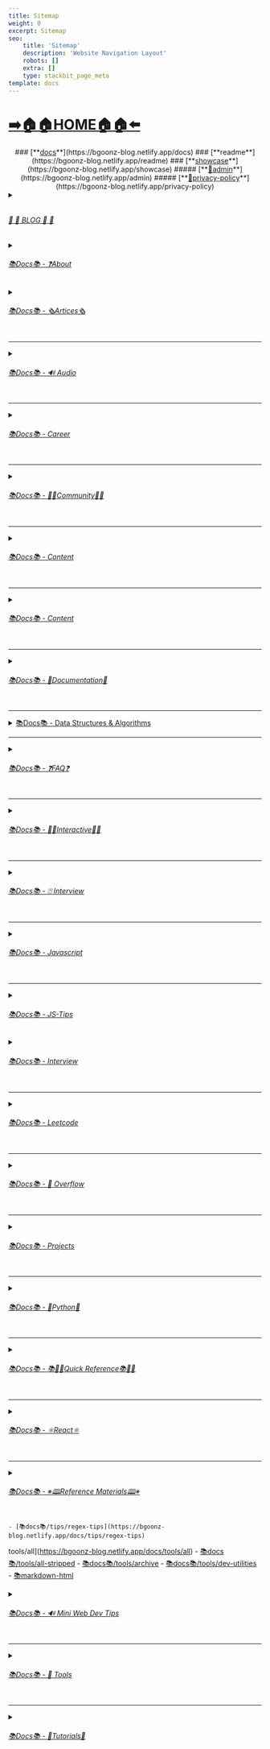 ```yaml
---
title: Sitemap
weight: 0
excerpt: Sitemap
seo:
    title: 'Sitemap'
    description: 'Website Navigation Layout'
    robots: []
    extra: []
    type: stackbit_page_meta
template: docs
---
```


# [**➡️🏠🏠HOME🏠🏠⬅️**](https://bgoonz-blog.netlify.app/)

<center>
### [**<ins>docs</ins>**](https://bgoonz-blog.netlify.app/docs)
###  [**readme</ins>**](https://bgoonz-blog.netlify.app/readme)
### [**<ins>showcase</ins>**](https://bgoonz-blog.netlify.app/showcase)
##### [**<ins>🔏admin</ins>**](https://bgoonz-blog.netlify.app/admin)
##### [**<ins>🔏privacy-policy</ins>**](https://bgoonz-blog.netlify.app/privacy-policy)
</center>

<details>

<summary><ins><h6><h6> 📰         📰 BLOG 📰         📰 </h6></h6></ins></summary>

### [**<ins>Blog Article List</ins>**](https://bgoonz-blog.netlify.app/blog)

-   [📰blog📰](https://bgoonz-blog.netlify.app/blog/web-scraping)
    -   [📰blog📰/300-react-questions⚛](https://bgoonz-blog.netlify.app/blog/300-react-questions)
    -   [📰blog📰/awesome-graphql፨](https://bgoonz-blog.netlify.app/blog/awesome-graphql)
    -   [📰blog📰/big-o-complexity](https://bgoonz-blog.netlify.app/blog/big-o-complexity)
    -   [📰blog📰/blog-archive](https://bgoonz-blog.netlify.app/blog/blog-archive)
    -   [📰blog📰/data-structures](https://bgoonz-blog.netlify.app/blog/data-structures)
    -   [📰blog📰/expressjs-apis](https://bgoonz-blog.netlify.app/blog/expressjs-apis)
    -   [📰blog📰/flow-control-in-python](https://bgoonz-blog.netlify.app/blog/flow-control-in-python)
    -   [📰blog📰/functions-in-python](https://bgoonz-blog.netlify.app/blog/functions-in-python)
    -   [📰blog📰/git-gateway](https://bgoonz-blog.netlify.app/blog/git-gateway)
    -   [📰blog📰/interview-questions-js](https://bgoonz-blog.netlify.app/blog/interview-questions-js)
    -   [📰blog📰/netlify-cms](https://bgoonz-blog.netlify.app/blog/netlify-cms)
    -   [📰blog📰/platform-docs](https://bgoonz-blog.netlify.app/blog/platform-docs)
    -   [📰blog📰/python-for-js-dev](https://bgoonz-blog.netlify.app/blog/python-for-js-dev)
    -   [📰blog📰/python-resources](https://bgoonz-blog.netlify.app/blog/python-resources)
    -   [📰blog📰/web-dev-trends](https://bgoonz-blog.netlify.app/blog/web-dev-trends)
    -   [📰blog📰/web-scraping](https://bgoonz-blog.netlify.app/blog/web-scraping)

</details>

<details>

<summary><ins><h6>📚Docs📚 - ❓About</h6></ins></summary>

-   [📚docs📚/about](https://bgoonz-blog.netlify.app/docs/about)
    -   [📚docs📚/about/README](https://bgoonz-blog.netlify.app/docs/about/README)
    -   [📚docs📚/about/eng-portfolio](https://bgoonz-blog.netlify.app/docs/about/eng-portfolio)
    -   [📚docs📚/about/intrests](https://bgoonz-blog.netlify.app/docs/about/intrests)
    -   [📚docs📚/about/job-search](https://bgoonz-blog.netlify.app/docs/about/job-search)
    -   [📚docs📚/about/resume](https://bgoonz-blog.netlify.app/docs/about/resume)

</details>

<details>

<summary><ins><h6>📚Docs📚 - 🗞️Artices🗞️</h6></ins></summary>

-   [📚docs📚/🗞️articles🗞️](https://bgoonz-blog.netlify.app/docs/articles)
    -   [📚docs📚/🗞️articles🗞️basic-web-dev](https://bgoonz-blog.netlify.app/docs/articles/basic-web-dev)
    -   [📚docs📚/🗞️articles🗞️buffers](https://bgoonz-blog.netlify.app/docs/articles/buffers)
    -   [📚docs📚/🗞️articles🗞️common-modules](https://bgoonz-blog.netlify.app/docs/articles/common-modules)
    -   [📚docs📚/🗞️articles🗞️dev-dep](https://bgoonz-blog.netlify.app/docs/articles/dev-dep)
    -   [📚docs📚/🗞️articles🗞️event-loop](https://bgoonz-blog.netlify.app/docs/articles/event-loop)
    -   [📚docs📚/🗞️articles🗞️fs-module](https://bgoonz-blog.netlify.app/docs/articles/fs-module)
    -   [📚docs📚/🗞️articles🗞️how-search-engines-work](https://bgoonz-blog.netlify.app/docs/articles/how-search-engines-work)
    -   [📚docs📚/🗞️articles🗞️how-the-web-works](https://bgoonz-blog.netlify.app/docs/articles/how-the-web-works)
    -   [📚docs📚/🗞️articles🗞️intro](https://bgoonz-blog.netlify.app/docs/articles/intro)
    -   [📚docs📚/🗞️articles🗞️jamstack](https://bgoonz-blog.netlify.app/docs/articles/jamstack)
    -   [📚docs📚/🗞️articles🗞️nextjs](https://bgoonz-blog.netlify.app/docs/articles/nextjs)
    -   [📚docs📚/🗞️articles🗞️node-api-express](https://bgoonz-blog.netlify.app/docs/articles/node-api-express)
    -   [📚docs📚/🗞️articles🗞️nodejs](https://bgoonz-blog.netlify.app/docs/articles/nodejs)
    -   [📚docs📚/🗞️articles🗞️npm](https://bgoonz-blog.netlify.app/docs/articles/npm)
    -   [📚docs📚/🗞️articles🗞️os-module](https://bgoonz-blog.netlify.app/docs/articles/os-module)
    -   [📚docs📚/🗞️articles🗞️reading-files](https://bgoonz-blog.netlify.app/docs/articles/reading-files)
    -   [📚docs📚/🗞️articles🗞️semantic](https://bgoonz-blog.netlify.app/docs/articles/semantic)
    -   [📚docs📚/🗞️articles🗞️semantic-html](https://bgoonz-blog.netlify.app/docs/articles/semantic-html)
    -   [📚docs📚/🗞️articles🗞️url](https://bgoonz-blog.netlify.app/docs/articles/url)
    -   [📚docs📚/🗞️articles🗞️web-standards-checklist](https://bgoonz-blog.netlify.app/docs/articles/web-standards-checklist)
    -   [📚docs📚/🗞️articles🗞️webdev-tools](https://bgoonz-blog.netlify.app/docs/articles/webdev-tools)
    -   [📚docs📚/🗞️articles🗞️writing-files](https://bgoonz-blog.netlify.app/docs/articles/writing-files)

</details>

---

<details>

<summary><ins><h6>📚Docs📚 - 🔊 Audio</h6></ins></summary>

-   [📚Docs - Audio🔊](https://bgoonz-blog.netlify.app/docs/audio)
    -   [📚docs📚/audio/dfft](https://bgoonz-blog.netlify.app/docs/audio/dfft)
    -   [📚docs📚/audio/discrete-fft](https://bgoonz-blog.netlify.app/docs/audio/discrete-fft)
    -   [📚docs📚/audio/dtw-python-explained](https://bgoonz-blog.netlify.app/docs/audio/dtw-python-explained)
    -   [📚docs📚/audio/dynamic-time-warping](https://bgoonz-blog.netlify.app/docs/audio/dynamic-time-warping)
    -   [📚docs📚/audio/web-audio-api](https://bgoonz-blog.netlify.app/docs/audio/web-audio-api)

</details>

---

<details>

<summary><ins><h6>📚Docs📚 -  Career </h6></ins></summary>

-   [📚docs📚/career](https://bgoonz-blog.netlify.app/docs/career)
    -   [📚docs📚/career/dev-interview](https://bgoonz-blog.netlify.app/docs/career/dev-interview)
        -   [📚docs📚/career/dos-and-donts](https://bgoonz-blog.netlify.app/docs/career/dos-and-donts)
        -   [📚docs📚/career/job-boards](https://bgoonz-blog.netlify.app/docs/career/job-boards)
        -   [📚docs📚/career/web-interview](https://bgoonz-blog.netlify.app/docs/career/web-interview)
        -   [📚docs📚/career/web-interview2](https://bgoonz-blog.netlify.app/docs/career/web-interview2)
        -   [📚docs📚/career/web-interview3](https://bgoonz-blog.netlify.app/docs/career/web-interview3)
        -   [📚docs📚/career/web-interview4](https://bgoonz-blog.netlify.app/docs/career/web-interview4)

</details>

---

<details>

<summary><ins><h6>📚Docs📚 -  👫👫Community👫👫 </h6></ins></summary>

-   [📚docs📚/👫👫community👫👫](https://bgoonz-blog.netlify.app/docs/community)

          - [📚docs📚/community/an-open-letter-2-future-developers](https://bgoonz-blog.netlify.app/docs/community/an-open-letter-2-future-developers)
          - [📚docs📚/community/bookmarks](https://bgoonz-blog.netlify.app/docs/community/bookmarks)
          - [📚docs📚/community/video-chat](https://bgoonz-blog.netlify.app/docs/community/video-chat)

</details>

---

<details>

<summary><ins><h6>📚Docs📚 - Content </ins> </summary>

-   [📚docs📚/content](https://bgoonz-blog.netlify.app/docs/content)

</details>

---

<details>

<summary><ins><h6>📚Docs📚 - Content</h6></ins></summary>

    - [📚docs📚/content/algo](https://bgoonz-blog.netlify.app/docs/content/algo)
    - [📚docs📚/content/archive](https://bgoonz-blog.netlify.app/docs/content/archive)
    - [📚docs📚/content/gatsby-Queries-Mutations](https://bgoonz-blog.netlify.app/docs/content/gatsby-Queries-Mutations)
    - [📚docs📚/content/gists](https://bgoonz-blog.netlify.app/docs/content/gists)
    - [📚docs📚/content/history-api](https://bgoonz-blog.netlify.app/docs/content/history-api)
    - [📚docs📚/content/main-projects](https://bgoonz-blog.netlify.app/docs/content/main-projects)
    - [📚docs📚/content/trouble-shooting](https://bgoonz-blog.netlify.app/docs/content/trouble-shooting)

</details>

---

<details>

<summary><ins><h6>📚Docs📚 - 📓Documentation📓</h6></ins></summary>

-   [📚docs📚/docs](https://bgoonz-blog.netlify.app/docs/docs) - [📚docs📚/docs/appendix](https://bgoonz-blog.netlify.app/docs/docs/appendix) - [📚docs📚/docs/art-of-command-line](https://bgoonz-blog.netlify.app/docs/docs/art-of-command-line) - [📚docs📚/docs/bash](https://bgoonz-blog.netlify.app/docs/docs/bash) - [📚docs📚/docs/css](https://bgoonz-blog.netlify.app/docs/docs/css) - [📚docs📚/docs/data-structures-docs](https://bgoonz-blog.netlify.app/docs/docs/data-structures-docs) - [📚docs📚/docs/es-6-features](https://bgoonz-blog.netlify.app/docs/docs/es-6-features) - [📚docs📚/docs/git-reference](https://bgoonz-blog.netlify.app/docs/docs/git-reference) - [📚docs📚/docs/git-repos](https://bgoonz-blog.netlify.app/docs/docs/git-repos) - [📚docs📚/docs/glossary](https://bgoonz-blog.netlify.app/docs/docs/glossary) - [📚docs📚/docs/html-tags](https://bgoonz-blog.netlify.app/docs/docs/html-tags) - [📚docs📚/docs/markdown](https://bgoonz-blog.netlify.app/docs/docs/markdown) - [📚docs📚/docs/no-whiteboarding](https://bgoonz-blog.netlify.app/docs/docs/no-whiteboarding) - [📚docs📚/docs/node-docs-complete](https://bgoonz-blog.netlify.app/docs/docs/node-docs-complete) - [📚docs📚/docs/regex-in-js](https://bgoonz-blog.netlify.app/docs/docs/regex-in-js) - [📚docs📚/docs/sitemap](https://bgoonz-blog.netlify.app/docs/docs/sitemap) - [📚docs📚/docs/snippets](https://bgoonz-blog.netlify.app/docs/docs/snippets)

</details>

---

<details>

<summary>
 <ins>📚Docs📚 - Data Structures & Algorithms</h6></ins></summary>

-   [📚docs📚/ds-algo](https://bgoonz-blog.netlify.app/docs/ds-algo)
    -   [📚docs📚/ds-algo/big-o](https://bgoonz-blog.netlify.app/docs/ds-algo/big-o)
    -   [📚docs📚/ds-algo/ds-algo-interview](https://bgoonz-blog.netlify.app/docs/ds-algo/ds-algo-interview)
    -   [📚docs📚/ds-algo/ds-overview](https://bgoonz-blog.netlify.app/docs/ds-algo/ds-overview)

</details>

---

<details>

<summary><ins><h6>📚Docs📚  - ❓FAQ❓</h6></ins></summary>

-   [📚docs📚/faq](https://bgoonz-blog.netlify.app/docs/faq)
    -   [📚docs📚/❓faq❓/contact](https://bgoonz-blog.netlify.app/docs/faq/contact)
    -   [📚docs📚/❓faq❓/plug-ins](https://bgoonz-blog.netlify.app/docs/faq/plug-ins)

</details>

---

<details>

<summary><ins><h6>📚Docs📚 - 🧑‍🔬Interactive🧑‍🔬 </h6></ins></summary>

-   [📚docs📚/interact](https://bgoonz-blog.netlify.app/docs/interact)
    -   [📚docs📚/🧑‍🔬interact🧑‍🔬/callstack-visual](https://bgoonz-blog.netlify.app/docs/interact/callstack-visual)
    -   [📚docs📚/🧑‍🔬interact🧑‍🔬/clock](https://bgoonz-blog.netlify.app/docs/interact/clock)
    -   [📚docs📚/🧑‍🔬interact🧑‍🔬/jupyter-notebooks](https://bgoonz-blog.netlify.app/docs/interact/jupyter-notebooks)
    -   [📚docs📚/🧑‍🔬interact🧑‍🔬/other-sites](https://bgoonz-blog.netlify.app/docs/interact/other-sites)
    -   [📚docs📚/🧑‍🔬interact🧑‍🔬/video-chat](https://bgoonz-blog.netlify.app/docs/interact/video-chat)

</details>

---

<details>

<summary><ins><h6>📚Docs📚 - ⍰ Interview</h6></ins></summary>

-   [📚docs📚/interview](https://bgoonz-blog.netlify.app/docs/interview)

</details>

---

<details>

<summary><ins><h6>📚Docs📚 - Javascript</h6></ins></summary>

-   [📚docs📚/javascript](https://bgoonz-blog.netlify.app/docs/javascript) - [📚docs📚/javascript/arrow-functions](https://bgoonz-blog.netlify.app/docs/javascript/arrow-functions) - [📚docs📚/javascript/asyncjs](https://bgoonz-blog.netlify.app/docs/javascript/asyncjs) - [📚docs📚/javascript/await-keyword](https://bgoonz-blog.netlify.app/docs/javascript/await-keyword) - [📚docs📚/javascript/bigo](https://bgoonz-blog.netlify.app/docs/javascript/bigo) - [📚docs📚/javascript/clean-code](https://bgoonz-blog.netlify.app/docs/javascript/clean-code) - [📚docs📚/javascript/constructor-functions](https://bgoonz-blog.netlify.app/docs/javascript/constructor-functions) - [📚docs📚/javascript/cs-basics-in-js](https://bgoonz-blog.netlify.app/docs/javascript/cs-basics-in-js) - [📚docs📚/javascript/for-loops](https://bgoonz-blog.netlify.app/docs/javascript/for-loops) - [📚docs📚/javascript/part2-pojo](https://bgoonz-blog.netlify.app/docs/javascript/part2-pojo) - [📚docs📚/javascript/promises](https://bgoonz-blog.netlify.app/docs/javascript/promises) - [📚docs📚/javascript/review](https://bgoonz-blog.netlify.app/docs/javascript/review) - [📚docs📚/javascript/this-is-about-this](https://bgoonz-blog.netlify.app/docs/javascript/this-is-about-this)

</details>

---

<details>

<summary><ins><h6>📚Docs📚 -  JS-Tips        </h6></ins></summary>

-   [📚docs📚/js-tips](https://bgoonz-blog.netlify.app/docs/js-tips)
    -   [📚docs📚/js-tips/abs](https://bgoonz-blog.netlify.app/docs/js-tips/abs)
    -   [📚docs📚/js-tips/acos](https://bgoonz-blog.netlify.app/docs/js-tips/acos)
    -   [📚docs📚/js-tips/acosh](https://bgoonz-blog.netlify.app/docs/js-tips/acosh)
    -   [📚docs📚/js-tips/addition](https://bgoonz-blog.netlify.app/docs/js-tips/addition)
    -   [📚docs📚/js-tips/all](https://bgoonz-blog.netlify.app/docs/js-tips/all)
    -   [📚docs📚/js-tips/allsettled](https://bgoonz-blog.netlify.app/docs/js-tips/allsettled)
    -   [📚docs📚/js-tips/any](https://bgoonz-blog.netlify.app/docs/js-tips/any)
    -   [📚docs📚/js-tips/array](https://bgoonz-blog.netlify.app/docs/js-tips/array)
    -   [📚docs📚/js-tips/array-methods](https://bgoonz-blog.netlify.app/docs/js-tips/array-methods)
    -   [📚docs📚/js-tips/arrow_functions](https://bgoonz-blog.netlify.app/docs/js-tips/arrow_functions)
    -   [📚docs📚/js-tips/async_function](https://bgoonz-blog.netlify.app/docs/js-tips/async_function)
    -   [📚docs📚/js-tips/bad_radix](https://bgoonz-blog.netlify.app/docs/js-tips/bad_radix)
    -   [📚docs📚/js-tips/bind](https://bgoonz-blog.netlify.app/docs/js-tips/bind)
    -   [📚docs📚/js-tips/classes](https://bgoonz-blog.netlify.app/docs/js-tips/classes)
    -   [📚docs📚/js-tips/concat](https://bgoonz-blog.netlify.app/docs/js-tips/concat)
    -   [📚docs📚/js-tips/conditional_operator](https://bgoonz-blog.netlify.app/docs/js-tips/conditional_operator)
    -   [📚docs📚/js-tips/const](https://bgoonz-blog.netlify.app/docs/js-tips/const)
    -   [📚docs📚/js-tips/create](https://bgoonz-blog.netlify.app/docs/js-tips/create)
    -   [📚docs📚/js-tips/date](https://bgoonz-blog.netlify.app/docs/js-tips/date)
    -   [📚docs📚/js-tips/eval](https://bgoonz-blog.netlify.app/docs/js-tips/eval)
    -   [📚docs📚/js-tips/every](https://bgoonz-blog.netlify.app/docs/js-tips/every)
    -   [📚docs📚/js-tips/filter](https://bgoonz-blog.netlify.app/docs/js-tips/filter)
    -   [📚docs📚/js-tips/for...of](https://bgoonz-blog.netlify.app/docs/js-tips/for...of)
    -   [📚docs📚/js-tips/foreach](https://bgoonz-blog.netlify.app/docs/js-tips/foreach)
    -   [📚docs📚/js-tips/functions](https://bgoonz-blog.netlify.app/docs/js-tips/functions)
    -   [📚docs📚/js-tips/import](https://bgoonz-blog.netlify.app/docs/js-tips/import)
    -   [📚docs📚/js-tips/insert-into-array](https://bgoonz-blog.netlify.app/docs/js-tips/insert-into-array)
    -   [📚docs📚/js-tips/map](https://bgoonz-blog.netlify.app/docs/js-tips/map)
    -   [📚docs📚/js-tips/object](https://bgoonz-blog.netlify.app/docs/js-tips/object)
    -   [📚docs📚/js-tips/reduce](https://bgoonz-blog.netlify.app/docs/js-tips/reduce)
    -   [📚docs📚/js-tips/regexp](https://bgoonz-blog.netlify.app/docs/js-tips/regexp)
    -   [📚docs📚/js-tips/sort](https://bgoonz-blog.netlify.app/docs/js-tips/sort)
    -   [📚docs📚/js-tips/sorting-strings](https://bgoonz-blog.netlify.app/docs/js-tips/sorting-strings)
    -   [📚docs📚/js-tips/string](https://bgoonz-blog.netlify.app/docs/js-tips/string)
    -   [📚docs📚/js-tips/this](https://bgoonz-blog.netlify.app/docs/js-tips/this)
    -   [📚docs📚/js-tips/var](https://bgoonz-blog.netlify.app/docs/js-tips/var)

</details>

<details>

<summary><ins><h6>📚Docs📚 -  Interview        </h6></ins></summary>

  -   [📚docs📚/interview/job-search-nav](https://bgoonz-blog.netlify.app/docs/interview/job-search-nav)
  -   [📚docs📚/interview/previous-concepts](https://bgoonz-blog.netlify.app/docs/interview/previous-concepts)
  -   [📚docs📚/interview/review-concepts](https://bgoonz-blog.netlify.app/docs/interview/review-concepts)

</details>


---

<details>

<summary><ins><h6>📚Docs📚 - Leetcode      </h6></ins></summary>

-   [📚docs📚/leetcode](https://bgoonz-blog.netlify.app/docs/leetcode)

</details>

---

<details>

<summary><ins><h6>📚Docs📚 -  🌊 Overflow     </h6></ins></summary>

-   [📚docs📚/overflow](https://bgoonz-blog.netlify.app/docs/overflow)
  -   [📚docs📚/overflow/html-spec](https://bgoonz-blog.netlify.app/docs/overflow/html-spec)
  -   [📚docs📚/overflow/http](https://bgoonz-blog.netlify.app/docs/overflow/http)
  -   [📚docs📚/overflow/install](https://bgoonz-blog.netlify.app/docs/overflow/install)
  -   [📚docs📚/overflow/modules](https://bgoonz-blog.netlify.app/docs/overflow/modules)
  -   [📚docs📚/overflow/node-cli-args](https://bgoonz-blog.netlify.app/docs/overflow/node-cli-args)
  -   [📚docs📚/overflow/node-js-language](https://bgoonz-blog.netlify.app/docs/overflow/node-js-language)
  -   [📚docs📚/overflow/node-package-manager](https://bgoonz-blog.netlify.app/docs/overflow/node-package-manager)
  -   [📚docs📚/overflow/node-repl](https://bgoonz-blog.netlify.app/docs/overflow/node-repl)
  -   [📚docs📚/overflow/node-run-cli](https://bgoonz-blog.netlify.app/docs/overflow/node-run-cli)
  -   [📚docs📚/overflow/nodevsbrowser](https://bgoonz-blog.netlify.app/docs/overflow/nodevsbrowser)
  -   [📚docs📚/overflow/understanding-firebase](https://bgoonz-blog.netlify.app/docs/overflow/understanding-firebase)
  -   [📚docs📚/overflow/v8](https://bgoonz-blog.netlify.app/docs/overflow/v8)

</details>

---

<details>

<summary><ins><h6>📚Docs📚 -   Projects  </h6></ins></summary>

-   [📚docs📚/projects](https://bgoonz-blog.netlify.app/docs/projects)
    -   [📚docs📚/projects/embeded-websites](https://bgoonz-blog.netlify.app/docs/projects/embeded-websites)
    -   [📚docs📚/projects/list-of-projects](https://bgoonz-blog.netlify.app/docs/projects/list-of-projects)
    -   [📚docs📚/projects/mini-projects](https://bgoonz-blog.netlify.app/docs/projects/mini-projects)
    -   [📚docs📚/projects/mini-projects2](https://bgoonz-blog.netlify.app/docs/projects/mini-projects2)
    -   [📚docs📚/projects/my-websites](https://bgoonz-blog.netlify.app/docs/projects/my-websites)

</details>

---

<details>

<summary><ins><h6>📚Docs📚  - 🐍Python🐍  </h6></ins></summary>

-   [📚docs📚/🐍python🐍](https://bgoonz-blog.netlify.app/docs/python)
    -   [📚docs📚/🐍python🐍/at-length](https://bgoonz-blog.netlify.app/docs/python/at-length)
    -   [📚docs📚/🐍python🐍/cheat-sheet](https://bgoonz-blog.netlify.app/docs/python/cheat-sheet)
    -   [📚docs📚/🐍python🐍/comprehensive-guide](https://bgoonz-blog.netlify.app/docs/python/comprehensive-guide)
    -   [📚docs📚/🐍python🐍/examples](https://bgoonz-blog.netlify.app/docs/python/examples)
    -   [📚docs📚/🐍python🐍/flow-control](https://bgoonz-blog.netlify.app/docs/python/flow-control)
    -   [📚docs📚/🐍python🐍/functions](https://bgoonz-blog.netlify.app/docs/python/functions)
    -   [📚docs📚/🐍python🐍/google-sheets-api](https://bgoonz-blog.netlify.app/docs/python/google-sheets-api)
    -   [📚docs📚/🐍python🐍/python-ds](https://bgoonz-blog.netlify.app/docs/python/python-ds)
    -   [📚docs📚/🐍python🐍/intro-for-js-devs](https://bgoonz-blog.netlify.app/docs/python/intro-for-js-devs)
    -   [📚docs📚/🐍python🐍/python-quiz](https://bgoonz-blog.netlify.app/docs/python/python-quiz)
    -   [📚docs📚/🐍python🐍/snippets](https://bgoonz-blog.netlify.app/docs/python/snippets)

</details>

---

<details>

<summary><ins><h6>📚Docs📚  - 📚🏃‍♂️Quick Reference📚🏃‍♂️   </h6></ins></summary>

-   [📚docs📚/quick-ref](https://bgoonz-blog.netlify.app/docs/quick-ref)
    -   [📚docs📚/🏃‍♂️📚quick-ref📚🏃‍♂️/Emmet](https://bgoonz-blog.netlify.app/docs/quick-ref/Emmet)
    -   [📚docs📚/🏃‍♂️📚quick-ref📚🏃‍♂️/all-emojis](https://bgoonz-blog.netlify.app/docs/quick-ref/all-emojis)
    -   [📚docs📚/🏃‍♂️📚quick-ref📚🏃‍♂️/create-react-app](https://bgoonz-blog.netlify.app/docs/quick-ref/create-react-app)
    -   [📚docs📚/🏃‍♂️📚quick-ref📚🏃‍♂️/git-bash](https://bgoonz-blog.netlify.app/docs/quick-ref/git-bash)
    -   [📚docs📚/🏃‍♂️📚quick-ref📚🏃‍♂️/git-tricks](https://bgoonz-blog.netlify.app/docs/quick-ref/git-tricks)
    -   [📚docs📚/🏃‍♂️📚quick-ref📚🏃‍♂️/google-firebase](https://bgoonz-blog.netlify.app/docs/quick-ref/google-firebase)
    -   [📚docs📚/🏃‍♂️📚quick-ref📚🏃‍♂️/heroku-error-codes](https://bgoonz-blog.netlify.app/docs/quick-ref/heroku-error-codes)
    -   [📚docs📚/🏃‍♂️📚quick-ref📚🏃‍♂️/installation](https://bgoonz-blog.netlify.app/docs/quick-ref/installation)
    -   [📚docs📚/🏃‍♂️📚quick-ref📚🏃‍♂️/markdown-dropdowns](https://bgoonz-blog.netlify.app/docs/quick-ref/markdown-dropdowns)
    -   [📚docs📚/🏃‍♂️📚quick-ref📚🏃‍♂️/minifiction](https://bgoonz-blog.netlify.app/docs/quick-ref/minifiction)
    -   [📚docs📚/🏃‍♂️📚quick-ref📚🏃‍♂️/new-repo-instructions](https://bgoonz-blog.netlify.app/docs/quick-ref/new-repo-instructions)
    -   [📚docs📚/🏃‍♂️📚quick-ref📚🏃‍♂️/psql-setup](https://bgoonz-blog.netlify.app/docs/quick-ref/psql-setup)
    -   [📚docs📚/🏃‍♂️📚quick-ref📚🏃‍♂️/pull-request-rubric](https://bgoonz-blog.netlify.app/docs/quick-ref/pull-request-rubric)
    -   [📚docs📚/🏃‍♂️📚quick-ref📚🏃‍♂️/quick-links](https://bgoonz-blog.netlify.app/docs/quick-ref/quick-links)
    -   [📚docs📚/🏃‍♂️📚quick-ref📚🏃‍♂️/topRepos](https://bgoonz-blog.netlify.app/docs/quick-ref/topRepos)
    -   [📚docs📚/🏃‍♂️📚quick-ref📚🏃‍♂️/understanding-path](https://bgoonz-blog.netlify.app/docs/quick-ref/understanding-path)
    -   [📚docs📚/🏃‍♂️📚quick-ref📚🏃‍♂️/vscode-themes](https://bgoonz-blog.netlify.app/docs/quick-ref/vscode-themes)
    -   [📚docs📚/⚛️react⚛️/accessibility](https://bgoonz-blog.netlify.app/docs/react/accessibility)

</details>

---

<details>

<summary><ins><h6>📚Docs📚  - ⚛️React⚛️ </h6></ins></summary>

-   [📚docs📚/⚛️react⚛️](https://bgoonz-blog.netlify.app/docs/react)
    -   [📚docs📚/⚛️react⚛️/ajax-n-apis](https://bgoonz-blog.netlify.app/docs/react/ajax-n-apis)
    -   [📚docs📚/⚛️react⚛️/cheatsheet](https://bgoonz-blog.netlify.app/docs/react/cheatsheet)
    -   [📚docs📚/⚛️react⚛️/createReactApp](https://bgoonz-blog.netlify.app/docs/react/createReactApp)
    -   [📚docs📚/⚛️react⚛️/demo](https://bgoonz-blog.netlify.app/docs/react/demo)
    -   [📚docs📚/⚛️react⚛️/dont-use-index-as-keys](https://bgoonz-blog.netlify.app/docs/react/dont-use-index-as-keys)
    -   [📚docs📚/⚛️react⚛️/jsx](https://bgoonz-blog.netlify.app/docs/react/jsx)
    -   [📚docs📚/⚛️react⚛️/quiz](https://bgoonz-blog.netlify.app/docs/react/quiz)
    -   [📚docs📚/⚛️react⚛️/react-docs](https://bgoonz-blog.netlify.app/docs/react/react-docs)
    -   [📚docs📚/⚛️react⚛️/react-in-depth](https://bgoonz-blog.netlify.app/docs/react/react-in-depth)
    -   [📚docs📚/⚛️react⚛️/react-patterns-by-usecase](https://bgoonz-blog.netlify.app/docs/react/react-patterns-by-usecase)
    -   [📚docs📚/⚛️react⚛️/react2](https://bgoonz-blog.netlify.app/docs/react/react2)
    -   [📚docs📚/⚛️react⚛️/render-elements](https://bgoonz-blog.netlify.app/docs/react/render-elements)

</details>

---

<details>

<summary><ins><h6>📚Docs📚  -  ※🕮Reference Materials🕮※</h6></ins></summary>

-   [📚docs📚/※reference※](https://bgoonz-blog.netlify.app/docs/reference)
    -   [📚docs📚/※🕮reference※🕮/awesome-lists](https://bgoonz-blog.netlify.app/docs/reference/awesome-lists)
    -   [📚docs📚/※🕮reference※🕮/awesome-nodejs](https://bgoonz-blog.netlify.app/docs/reference/awesome-nodejs)
    -   [📚docs📚/※🕮reference※🕮/awesome-static](https://bgoonz-blog.netlify.app/docs/reference/awesome-static)
    -   [📚docs📚/※🕮reference※🕮/bash-commands](https://bgoonz-blog.netlify.app/docs/reference/bash-commands)
    -   [📚docs📚/※🕮reference※🕮/bookmarks](https://bgoonz-blog.netlify.app/docs/reference/bookmarks)
    -   [📚docs📚/※🕮reference※🕮/embed-the-web](https://bgoonz-blog.netlify.app/docs/reference/embed-the-web)
    -   [📚docs📚/※🕮reference※🕮/github-resources](https://bgoonz-blog.netlify.app/docs/reference/github-resources)
    -   [📚docs📚/※🕮reference※🕮/github-search](https://bgoonz-blog.netlify.app/docs/reference/github-search)
    -   [📚docs📚/※🕮reference※🕮/google-cloud](https://bgoonz-blog.netlify.app/docs/reference/google-cloud)
    -   [📚docs📚/※🕮reference※🕮/how-2-reinstall-npm](https://bgoonz-blog.netlify.app/docs/reference/how-2-reinstall-npm)
    -   [📚docs📚/※🕮reference※🕮/how-to-kill-a-process](https://bgoonz-blog.netlify.app/docs/reference/how-to-kill-a-process)
    -   [📚docs📚/※🕮reference※🕮/installing-node](https://bgoonz-blog.netlify.app/docs/reference/installing-node)
    -   [📚docs📚/※🕮reference※🕮/intro-to-nodejs](https://bgoonz-blog.netlify.app/docs/reference/intro-to-nodejs)
    -   [📚docs📚/※🕮reference※🕮/markdown-styleguide](https://bgoonz-blog.netlify.app/docs/reference/markdown-styleguide)
    -   [📚docs📚/※🕮reference※🕮/notes-template](https://bgoonz-blog.netlify.app/docs/reference/notes-template)
    -   [📚docs📚/※🕮reference※🕮/psql](https://bgoonz-blog.netlify.app/docs/reference/psql)
    -   [📚docs📚/※🕮reference※🕮/resources](https://bgoonz-blog.netlify.app/docs/reference/resources)
    -   [📚docs📚/※🕮reference※🕮/vscode](https://bgoonz-blog.netlify.app/docs/reference/vscode)
    -   [📚docs📚/※🕮reference※🕮/web-api's](https://bgoonz-blog.netlify.app/docs/reference/web-api's)

</details>

    - [📚docs📚/tips/regex-tips](https://bgoonz-blog.netlify.app/docs/tips/regex-tips)

tools/all](https://bgoonz-blog.netlify.app/docs/tools/all) - [📚docs📚/tools/all-stripped](https://bgoonz-blog.netlify.app/docs/tools/all-stripped) - [📚docs📚/tools/archive](https://bgoonz-blog.netlify.app/docs/tools/archive) - [📚docs📚/tools/dev-utilities](https://bgoonz-blog.netlify.app/docs/tools/dev-utilities) - [📚markdown-html](https://bgoonz-blog.netlify.app/docs/tools/markdown-html)

</details>

<details>

<summary><ins><h6>📚Docs📚 - 🔊 Mini Web Dev Tips </h6></ins></summary>

-   [📚docs📚/tips](https://bgoonz-blog.netlify.app/docs/tips)

</details>

---

<details>

<summary><ins><h6>📚Docs📚 - 🧰 Tools </h6></ins></summary>

-   [📚docs📚/tools](https://bgoonz-blog.netlify.app/docs/tools)

</details>

---

<details>

<summary><ins><h6>📚Docs📚  - 📑Tutorials📑</h6></ins></summary>

-   [📚docs📚/tutorials](https://bgoonz-blog.netlify.app/docs/tutorials)
    -   [📚docs📚/📑tutorials📑/enviorment-setup](https://bgoonz-blog.netlify.app/docs/tutorials/enviorment-setup)
    -   [📚docs📚/📑tutorials📑/get-file-extension](https://bgoonz-blog.netlify.app/docs/tutorials/get-file-extension)
    -   [📚docs📚/📑tutorials📑/get-file-name](https://bgoonz-blog.netlify.app/docs/tutorials/get-file-name)





        -   [📚docs📚/leetcode/ContaineWitMosWater](https://bgoonz-blog.netlify.app/docs/leetcode/ContaineWitMosWater)
        -   [📚docs📚/leetcode/DividTwIntegers](https://bgoonz-blog.netlify.app/docs/leetcode/DividTwIntegers)
        -   [📚docs📚/leetcode/GeneratParentheses](https://bgoonz-blog.netlify.app/docs/leetcode/GeneratParentheses)
        -   [📚docs📚/leetcode/LetteCombinationoPhonNumber](https://bgoonz-blog.netlify.app/docs/leetcode/LetteCombinationoPhonNumber)
        -   [📚docs📚/leetcode/LongesCommoPrefix](https://bgoonz-blog.netlify.app/docs/leetcode/LongesCommoPrefix)
        -   [📚docs📚/leetcode/MediaoTwSorteArrays](https://bgoonz-blog.netlify.app/docs/leetcode/MediaoTwSorteArrays)
        -   [📚docs📚/leetcode/NexPermutation](https://bgoonz-blog.netlify.app/docs/leetcode/NexPermutation)
        -   [📚docs📚/leetcode/PalindromNumber](https://bgoonz-blog.netlify.app/docs/leetcode/PalindromNumber)
        -   [📚docs📚/leetcode/RegulaExpressioMatching](https://bgoonz-blog.netlify.app/docs/leetcode/RegulaExpressioMatching)
        -   [📚docs📚/leetcode/RemovDuplicatefroSorteArray](https://bgoonz-blog.netlify.app/docs/leetcode/RemovDuplicatefroSorteArray)
        -   [📚docs📚/leetcode/RemovNtNodFroEnoList](https://bgoonz-blog.netlify.app/docs/leetcode/RemovNtNodFroEnoList)
        -   [📚docs📚/leetcode/RomatInteger](https://bgoonz-blog.netlify.app/docs/leetcode/RomatInteger)
        -   [📚docs📚/leetcode/SearciRotateSorteArray](https://bgoonz-blog.netlify.app/docs/leetcode/SearciRotateSorteArray)
        -   [📚docs📚/leetcode/StrintIntege(atoi)](<https://bgoonz-blog.netlify.app/docs/leetcode/StrintIntege(atoi)>)
        -   [📚docs📚/leetcode/ValiParentheses](https://bgoonz-blog.netlify.app/docs/leetcode/ValiParentheses)
        -   [📚docs📚/leetcode/ZigZaConversion](https://bgoonz-blog.netlify.app/docs/leetcode/ZigZaConversion)


